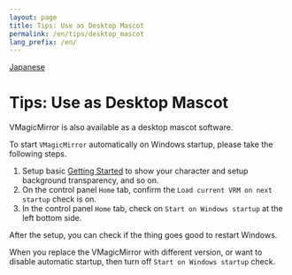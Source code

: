 ```yaml
---
layout: page
title: Tips: Use as Desktop Mascot
permalink: /en/tips/desktop_mascot
lang_prefix: /en/
---
```


[Japanese](../tips/desktop_mascot)

# Tips: Use as Desktop Mascot

VMagicMirror is also available as a desktop mascot software.

To start `VMagicMirror` automatically on Windows startup, please take the following steps.

1. Setup basic [Getting Started](../get_started) to show your character and setup background transparency, and so on.
2. On the control panel `Home` tab, confirm the `Load current VRM on next startup` check is on.
3. In the control panel `Home` tab, check on `Start on Windows startup` at the left bottom side. 

After the setup, you can check if the thing goes good to restart Windows.

When you replace the VMagicMirror with different version, or want to disable automatic startup, then turn off `Start on Windows startup` check.
